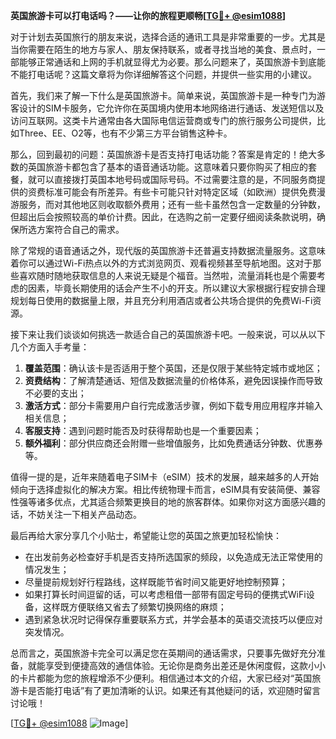 **英国旅游卡可以打电话吗？——让你的旅程更顺畅[[TG💪+ @esim1088](https://t.me/s/esim1088)]**

对于计划去英国旅行的朋友来说，选择合适的通讯工具是非常重要的一步。尤其是当你需要在陌生的地方与家人、朋友保持联系，或者寻找当地的美食、景点时，一部能够正常通话和上网的手机就显得尤为必要。那么问题来了，英国旅游卡到底能不能打电话呢？这篇文章将为你详细解答这个问题，并提供一些实用的小建议。

首先，我们来了解一下什么是英国旅游卡。简单来说，英国旅游卡是一种专门为游客设计的SIM卡服务，它允许你在英国境内使用本地网络进行通话、发送短信以及访问互联网。这类卡片通常由各大国际电信运营商或专门的旅行服务公司提供，比如Three、EE、O2等，也有不少第三方平台销售这种卡。

那么，回到最初的问题：英国旅游卡是否支持打电话功能？答案是肯定的！绝大多数的英国旅游卡都包含了基本的语音通话功能。这意味着只要你购买了相应的套餐，就可以直接拨打英国本地号码或国际号码。不过需要注意的是，不同服务商提供的资费标准可能会有所差异。有些卡可能只针对特定区域（如欧洲）提供免费漫游服务，而对其他地区则收取额外费用；还有一些卡虽然包含一定数量的分钟数，但超出后会按照较高的单价计费。因此，在选购之前一定要仔细阅读条款说明，确保所选方案符合自己的需求。

除了常规的语音通话之外，现代版的英国旅游卡还普遍支持数据流量服务。这意味着你可以通过Wi-Fi热点以外的方式浏览网页、观看视频甚至导航地图。这对于那些喜欢随时随地获取信息的人来说无疑是个福音。当然啦，流量消耗也是个需要考虑的因素，毕竟长期使用的话会产生不小的开支。所以建议大家根据行程安排合理规划每日使用的数据量上限，并且充分利用酒店或者公共场合提供的免费Wi-Fi资源。

接下来让我们谈谈如何挑选一款适合自己的英国旅游卡吧。一般来说，可以从以下几个方面入手考量：

1. **覆盖范围**：确认该卡是否适用于整个英国，还是仅限于某些特定城市或地区；
2. **资费结构**：了解清楚通话、短信及数据流量的价格体系，避免因误操作而导致不必要的支出；
3. **激活方式**：部分卡需要用户自行完成激活步骤，例如下载专用应用程序并输入相关信息；
4. **客服支持**：遇到问题时能否及时获得帮助也是一个重要因素；
5. **额外福利**：部分供应商还会附赠一些增值服务，比如免费通话分钟数、优惠券等。

值得一提的是，近年来随着电子SIM卡（eSIM）技术的发展，越来越多的人开始倾向于选择虚拟化的解决方案。相比传统物理卡而言，eSIM具有安装简便、兼容性强等诸多优点，尤其适合频繁更换目的地的旅客群体。如果你对这方面感兴趣的话，不妨关注一下相关产品动态。

最后再给大家分享几个小贴士，希望能让您的英国之旅更加轻松愉快：

- 在出发前务必检查好手机是否支持所选国家的频段，以免造成无法正常使用的情况发生；
- 尽量提前规划好行程路线，这样既能节省时间又能更好地控制预算；
- 如果打算长时间逗留的话，可以考虑租借一部带有固定号码的便携式WiFi设备，这样既方便联络又省去了频繁切换网络的麻烦；
- 遇到紧急状况时记得保存重要联系方式，并学会基本的英语交流技巧以便应对突发情况。

总而言之，英国旅游卡完全可以满足您在英期间的通话需求，只要事先做好充分准备，就能享受到便捷高效的通信体验。无论你是商务出差还是休闲度假，这款小小的卡片都能为您的旅程增添不少便利。相信通过本文的介绍，大家已经对“英国旅游卡是否能打电话”有了更加清晰的认识。如果还有其他疑问的话，欢迎随时留言讨论哦！

[[TG💪+ @esim1088](https://t.me/s/esim1088) ![Image](https://i.postimg.cc/4NQfJmqS/Snipaste-2025-05-13-00-14-12.png)]